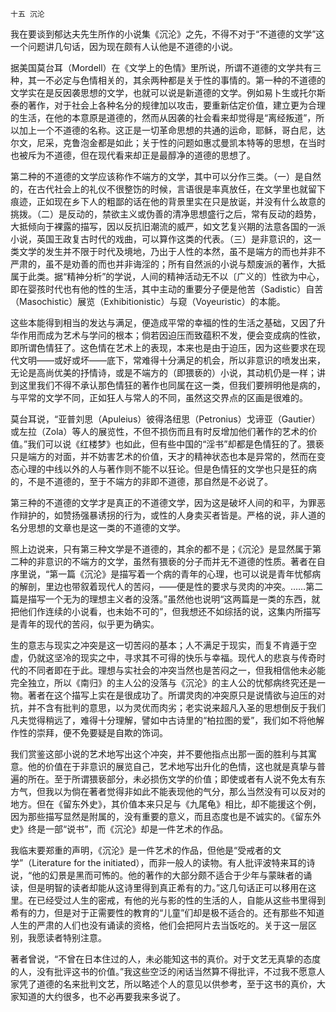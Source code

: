     十五 沉沦 

   我在要谈到郁达夫先生所作的小说集《沉沦》之先，不得不对于“不道德的文学”这一个问题讲几句话，因为现在颇有人认他是不道德的小说。

   据美国莫台耳（Mordell）在《文学上的色情》里所说，所谓不道德的文学共有三种，其一不必定与色情相关的，其余两种都是关于性的事情的。第一种的不道德的文学实在是反因袭思想的文学，也就可以说是新道德的文学。例如易卜生或托尔斯泰的著作，对于社会上各种名分的规律加以攻击，要重新估定价值，建立更为合理的生活，在他的本意原是道德的，然而从因袭的社会看来却觉得是“离经叛道”，所以加上一个不道德的名称。这正是一切革命思想的共通的运命，耶稣，哥白尼，达尔文，尼采，克鲁泡金都是如此；关于性的问题如惠忒曼凯本特等的思想，在当时也被斥为不道德，但在现代看来却正是最醇净的道德的思想了。

   第二种的不道德的文学应该称作不端方的文学，其中可以分作三类。（一）是自然的，在古代社会上的礼仪不很整饬的时候，言语很是率真放任，在文学里也就留下痕迹，正如现在乡下人的粗鄙的话在他的背景里实在只是放诞，并没有什么故意的挑拨。（二）是反动的，禁欲主义或伪善的清净思想盛行之后，常有反动的趋势，大抵倾向于裸露的描写，因以反抗旧潮流的威严，如文艺复兴期的法意各国的一派小说，英国王政复古时代的戏曲，可以算作这类的代表。（三）是非意识的，这一类文学的发生并不限于时代及境地，乃出于人性的本然，虽不是端方的而也并非不严肃的，虽不是劝善的而也并非诲淫的；所有自然派的小说与颓废派的著作，大抵属于此类。据“精神分析”的学说，人间的精神活动无不以〔广义的〕性欲为中心，即在婴孩时代也有他的性的生活，其中主动的重要分子便是他苦（Sadistic）自苦（Masochistic）展览（Exhibitionistic）与窥（Voyeuristic）的本能。

   这些本能得到相当的发达与满足，便造成平常的幸福的性的生活之基础，又因了升华作用而成为艺术与学问的根本；倘若因迫压而致蕴积不发，便会变成病的性欲，即所谓色情狂了。这色情在艺术上的表现，本来也是由于迫压，因为这些要求在现代文明——或好或坏——底下，常难得十分满足的机会，所以非意识的喷发出来，无论是高尚优美的抒情诗，或是不端方的（即猥亵的）小说，其动机仍是一样；讲到这里我们不得不承认那色情狂的著作也同属在这一类，但我们要辨明他是病的，与平常的文学不同，正如狂人与常人的不同，虽然这交界点的区画是很难的。

   莫台耳说，“亚普刘思（Apuleius）彼得洛纽思（Petronius）戈谛亚（Gautier）或左拉（Zola）等人的展览性，不但不损伤而且有时反增加他们著作的艺术的价值。”我们可以说《红楼梦》也如此，但有些中国的“淫书”却都是色情狂的了。猥亵只是端方的对面，并不妨害艺术的价值，天才的精神状态也本是异常的，然而在变态心理的中线以外的人与著作则不能不以狂论。但是色情狂的文学也只是狂的病的，不是不道德的，至于不端方的非即不道德，那自然是不必说了。

   第三种的不道德的文学才是真正的不道德文学，因为这是破坏人间的和平，为罪恶作辩护的，如赞扬强暴诱拐的行为，或性的人身卖买者皆是。严格的说，非人道的名分思想的文章也是这一类的不道德的文学。

   照上边说来，只有第三种文学是不道德的，其余的都不是；《沉沦》是显然属于第二种的非意识的不端方的文学，虽然有猥亵的分子而并无不道德的性质。著者在自序里说，“第一篇《沉沦》是描写着一个病的青年的心理，也可以说是青年忧郁病的解剖，里边也带叙着现代人的苦闷，——便是性的要求与灵肉的冲突。……第二篇是描写一个无为的理想主义者的没落。”虽然他也说明“这两篇是一类的东西，就把他们作连续的小说看，也未始不可的”，但我想还不如综括的说，这集内所描写是青年的现代的苦闷，似乎更为确实。

   生的意志与现实之冲突是这一切苦闷的基本；人不满足于现实，而复不肯遁于空虚，仍就这坚冷的现实之中，寻求其不可得的快乐与幸福。现代人的悲哀与传奇时代的不同者即在于此。理想与实社会的冲突当然也是苦闷之一，但我相信他未必能完全独立，所以《南归》的主人公的没落与《沉沦》的主人公的忧郁病终究还是一物。著者在这个描写上实在是很成功了。所谓灵肉的冲突原只是说情欲与迫压的对抗，并不含有批判的意思，以为灵优而肉劣；老实说来超凡入圣的思想倒反于我们凡夫觉得稍远了，难得十分理解，譬如中古诗里的“柏拉图的爱”，我们如不将他解作性的崇拜，便不免要疑是自欺的饰词。

   我们赏鉴这部小说的艺术地写出这个冲突，并不要他指点出那一面的胜利与其寓意。他的价值在于非意识的展览自己，艺术地写出升化的色情，这也就是真挚与普遍的所在。至于所谓猥亵部分，未必损伤文学的价值；即使或者有人说不免太有东方气，但我以为倘在著者觉得非如此不能表现他的气分，那么当然没有可以反对的地方。但在《留东外史》，其价值本来只足与《九尾龟》相比，却不能援这个例，因为那些描写显然是附属的，没有重要的意义，而且态度也是不诚实的。《留东外史》终是一部“说书”，而《沉沦》却是一件艺术的作品。

   我临末要郑重的声明，《沉沦》是一件艺术的作品，但他是“受戒者的文学”（Literature for the initiated），而非一般人的读物。有人批评波特来耳的诗说，“他的幻景是黑而可怖的。他的著作的大部分颇不适合于少年与蒙昧者的诵读，但是明智的读者却能从这诗里得到真正希有的力。”这几句话正可以移用在这里。在已经受过人生的密戒，有他的光与影的性的生活的人，自能从这些书里得到希有的力，但是对于正需要性的教育的“儿童”们却是极不适合的。还有那些不知道人生的严肃的人们也没有诵读的资格，他们会把阿片去当饭吃的。关于这一层区别，我愿读者特别注意。

   著者曾说，“不曾在日本住过的人，未必能知这书的真价。对于文艺无真挚的态度的人，没有批评这书的价值。”我这些空泛的闲话当然算不得批评，不过我不愿意人家凭了道德的名来批判文艺，所以略述个人的意见以供参考，至于这书的真价，大家知道的大约很多，也不必再要我来多说了。

